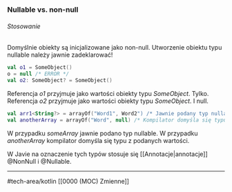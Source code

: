 ### Nullable vs. non-null

###### Stosowanie
Domyślnie obiekty są inicjalizowane jako non-null. Utworzenie obiektu typu nullable należy jawnie zadeklarować!
```kotlin
val o1 = SomeObject() 
o = null /* ERROR */
val o2: SomeObject? = SomeObject()
```

Referencja _o1_ przyjmuje jako wartości obiekty typu _SomeObject_. Tylko.
Referencja _o2_ przyjmuje jako wartości obiekty typu _SomeObject_. I null.

```kotlin
val arr1<String?> = arrayOf("Word1", Word2") /* Jawnie podany typ nullable */
val anotherArray = arrayOf("Word", null) /* Kompilator domyśla się typu z podanych wartości */
```

W przypadku _someArray_ jawnie podano typ nullable. 
W przypadku _anotherArray_ kompilator domyśla się typu z podanych wartości. 


W Javie na oznaczenie tych typów stosuje się [[Annotacje|annotacje]] @NonNull i @Nullable.

---

#tech-area/kotlin 
[[0000 (MOC) Zmienne]]